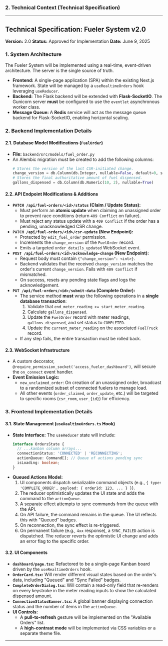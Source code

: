 ### **2. Technical Context (Technical Specification)**
---
## **Technical Specification: Fueler System v2.0**

**Version:** 2.0
**Status:** Approved for Implementation
**Date:** June 9, 2025

### 1. System Architecture

The Fueler System will be implemented using a real-time, event-driven architecture. The server is the single source of truth.

*   **Frontend:** A single-page application (SPA) within the existing Next.js framework. State will be managed by a `useRealtimeOrders` hook leveraging `useReducer`.
*   **Backend:** The Flask backend will be extended with **Flask-SocketIO**. The Gunicorn server **must** be configured to use the `eventlet` asynchronous worker class.
*   **Message Queue:** A **Redis** service will act as the message queue backend for Flask-SocketIO, enabling horizontal scaling.

### 2. Backend Implementation Details

#### 2.1. Database Model Modifications (`FuelOrder`)
*   **File:** `backend/src/models/fuel_order.py`
*   An Alembic migration must be created to add the following columns:
    ```python
    # Stores the version of the last CSR-initiated change.
    change_version = db.Column(db.Integer, nullable=False, default=0, server_default='0')
    # Stores the final authoritative amount of fuel dispensed.
    gallons_dispensed = db.Column(db.Numeric(10, 2), nullable=True)
    ```

#### 2.2. API Endpoint Modifications & Additions
*   **`PATCH /api/fuel-orders/<id>/status` (Claim / Update Status):**
    *   Must perform an **atomic update** when claiming an unassigned order to prevent race conditions (return `409 Conflict` on failure).
    *   Must reject any status update with a `409 Conflict` if the order has a pending, unacknowledged CSR change.
*   **`PATCH /api/fuel-orders/<id>/csr-update` (New Endpoint):**
    *   Protected by `edit_fuel_order` permission.
    *   Increments the `change_version` of the `FuelOrder` record.
    *   Emits a targeted `order_details_updated` WebSocket event.
*   **`POST /api/fuel-orders/<id>/acknowledge-change` (New Endpoint):**
    *   Request body must contain `{"change_version": <int>}`.
    *   Backend validates that the received `change_version` matches the order's current `change_version`. Fails with `409 Conflict` if mismatched.
    *   On success, resets any pending state flags and logs the acknowledgement.
*   **`PUT /api/fuel-orders/<id>/submit-data` (Complete Order):**
    *   The service method **must** wrap the following operations in a **single database transaction**:
        1.  Validate that `end_meter_reading >= start_meter_reading`.
        2.  Calculate `gallons_dispensed`.
        3.  Update the `FuelOrder` record with meter readings, `gallons_dispensed`, and set status to `COMPLETED`.
        4.  Update the `current_meter_reading` on the associated `FuelTruck` record.
    *   If any step fails, the entire transaction must be rolled back.

#### 2.3. WebSocket Infrastructure
*   A custom decorator, `@require_permission_socket('access_fueler_dashboard')`, will secure the `on_connect` event handler.
*   **Event Emission Logic:**
    *   `new_unclaimed_order`: On creation of an unassigned order, broadcast to a randomized subset of connected fuelers to manage load.
    *   All other events (`order_claimed`, `order_update`, etc.) will be targeted to specific rooms (`csr_room`, `user_{id}`) for efficiency.

### 3. Frontend Implementation Details

#### 3.1. State Management (`useRealtimeOrders.ts` Hook)
*   **State Interface:** The `useReducer` state will include:
    ```typescript
    interface OrdersState {
      // ...kanban column arrays...
      connectionStatus: 'CONNECTED' | 'RECONNECTING';
      actionQueue: Command[]; // Queue of actions pending sync
      isLoading: boolean;
    }
    ```
*   **Queued Actions Model:**
    1.  UI components dispatch serializable command objects (e.g., `{ type: 'COMPLETE_ORDER', payload: { orderId: 123, ... } }`).
    2.  The reducer optimistically updates the UI state and adds the command to the `actionQueue`.
    3.  A separate effect attempts to sync commands from the queue with the API.
    4.  On API failure, the command remains in the queue. The UI reflects this with "Queued" badges.
    5.  On reconnection, the sync effect is re-triggered.
    6.  On permanent failure (e.g., `4xx` response), a `SYNC_FAILED` action is dispatched. The reducer reverts the optimistic UI change and adds an error flag to the specific order.

#### 3.2. UI Components
*   **`dashboard/page.tsx`:** Refactored to be a single-page Kanban board driven by the `useRealtimeOrders` hook.
*   **`OrderCard.tsx`:** Will render different visual states based on the order's data, including "Queued" and "Sync Failed" badges.
*   **`CompleteOrderDialog.tsx`:** Will contain a read-only field that re-renders on every keystroke in the meter reading inputs to show the calculated dispensed amount.
*   **`ConnectionStatusBanner.tsx`:** A global banner displaying connection status and the number of items in the `actionQueue`.
*   **UI Controls:**
    *   A **pull-to-refresh** gesture will be implemented on the "Available Orders" list.
    *   A **high-contrast mode** will be implemented via CSS variables or a separate theme file.

***
